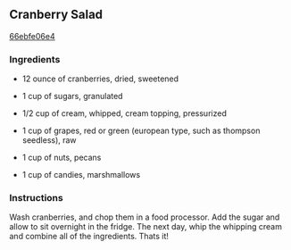 ## Cranberry Salad

[66ebfe06e4](http://tastykitchen.com/recipes/holidays/cranberry-salad-3/)

### Ingredients

 - 12 ounce of cranberries, dried, sweetened

 - 1 cup of sugars, granulated

 - 1/2 cup of cream, whipped, cream topping, pressurized

 - 1 cup of grapes, red or green (european type, such as thompson seedless), raw

 - 1 cup of nuts, pecans

 - 1 cup of candies, marshmallows

### Instructions

Wash cranberries, and chop them in a food processor. Add the sugar and allow to sit overnight in the fridge. The next day, whip the whipping cream and combine all of the ingredients. Thats it!